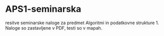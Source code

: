 ﻿# APS1-seminarska
 resitve seminarske naloge za predmet Algoritmi in podatkovne strukture 1. Naloge so zastavljene v PDF, testi so v mapah. 
